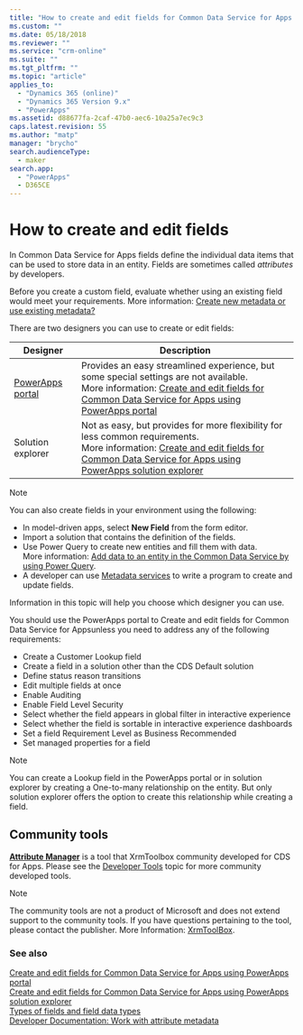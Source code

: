 ```yaml
---
title: "How to create and edit fields for Common Data Service for Apps| MicrosoftDocs"
ms.custom: ""
ms.date: 05/18/2018
ms.reviewer: ""
ms.service: "crm-online"
ms.suite: ""
ms.tgt_pltfrm: ""
ms.topic: "article"
applies_to: 
  - "Dynamics 365 (online)"
  - "Dynamics 365 Version 9.x"
  - "PowerApps"
ms.assetid: d88677fa-2caf-47b0-aec6-10a25a7ec9c3
caps.latest.revision: 55
ms.author: "matp"
manager: "brycho"
search.audienceType: 
  - maker
search.app: 
  - "PowerApps"
  - D365CE
---
```

# How to create and edit fields

In Common Data Service for Apps fields define the individual data items that can be used to store data in an entity. Fields are sometimes called *attributes* by developers. 
  
Before you create a custom field, evaluate whether using an existing field would meet your requirements. More information: [Create new metadata or use existing metadata?](create-edit-metadata.md#create-new-metadata-or-use-existing-metadata)

There are two designers you can use to create or edit fields:

|Designer| Description|
|--|--|
|[PowerApps portal](https://web.powerapps.com/?utm_source=padocs&utm_medium=linkinadoc&utm_campaign=referralsfromdoc)|Provides an easy streamlined experience, but some special settings are not available.<br />More information: [Create and edit fields for Common Data Service for Apps using PowerApps portal](create-edit-field-portal.md)|
|Solution explorer|Not as easy, but provides for more flexibility for less common requirements.<br />More information: [Create and edit fields for Common Data Service for Apps using PowerApps solution explorer](create-edit-field-solution-explorer.md) |

> [!NOTE]
> You can also create fields in your environment using the following:
> - In model-driven apps, select **New Field** from the form editor.
> - Import a solution that contains the definition of the fields.
> - Use Power Query to create new entities and fill them with data.<br />More information: [Add data to an entity in the Common Data Service by using Power Query](/powerapps/maker/common-data-service/data-platform-cds-newentity-pq).
> - A developer can use [Metadata services](/powerapps/developer/common-data-service/use-web-services#metadata-services) to write a program to create and update fields.

Information in this topic will help you choose which designer you can use. 

You should use the PowerApps portal to Create and edit fields for Common Data Service for Appsunless you need to address any of the following requirements:

- Create a Customer Lookup field
- Create a field in a solution other than the CDS Default solution
- Define status reason transitions
- Edit multiple fields at once
- Enable Auditing
- Enable Field Level Security
- Select whether the field appears in global filter in interactive experience
- Select whether the field is sortable in interactive experience dashboards
- Set a field Requirement Level as Business Recommended
- Set managed properties for a field

> [!NOTE]
> You can create a Lookup field in the PowerApps portal or in solution explorer by creating a One-to-many relationship on the entity. But only solution explorer offers the option to create this relationship while creating a field.

## Community tools

**[Attribute Manager](https://www.xrmtoolbox.com/plugins/DLaB.Xrm.AttributeManager/)** is a tool that XrmToolbox community developed for CDS for Apps. Please see the [Developer Tools](https://docs.microsoft.com/dynamics365/customer-engagement/developer/developer-tools) topic for more community developed tools.

> [!NOTE]
> The community tools are not a product of Microsoft and does not extend support to the community tools. 
> If you have questions pertaining to the tool, please contact the publisher. More Information: [XrmToolBox](https://www.xrmtoolbox.com).

### See also  
[Create and edit fields for Common Data Service for Apps using PowerApps portal](create-edit-field-portal.md)<br />
[Create and edit fields for Common Data Service for Apps using PowerApps solution explorer](create-edit-field-solution-explorer.md)<br />
[Types of fields and field data types](types-of-fields.md)<br />
[Developer Documentation: Work with attribute metadata](/dynamics365/customer-engagement/developer/org-service/work-attribute-metadata)
 
